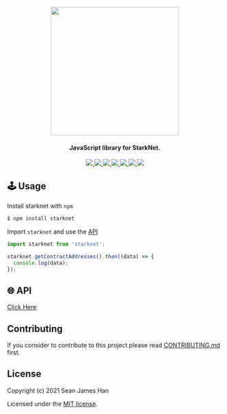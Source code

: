<!-- logo -->
<p align="center">
  <img width='300' src="https://raw.githubusercontent.com/seanjameshan/starknet.js/main/img/logo.svg">
</p>

<!-- tag line -->
<h4 align='center'> JavaScript library for StarkNet.</h4>

<!-- primary badges -->
<p align="center">
  <a href="https://github.com/seanjameshan/starknet.js/actions">
    <img src="https://img.shields.io/github/workflow/status/seanjameshan/starknet.js/Release">
  </a>
  <a href="https://www.npmjs.com/package/starknet">
    <img src='https://img.shields.io/github/package-json/v/seanjameshan/starknet.js?label=npm' />
  </a>
  <a href="https://bundlephobia.com/package/starknet">
    <img src='https://img.shields.io/bundlephobia/minzip/starknet?color=success&label=size' />
  </a>
  <a href="https://www.npmjs.com/package/starknet">
    <img src='https://img.shields.io/npm/dt/starknet?color=blueviolet' />
  </a>
  <a href="https://github.com/seanjameshan/starknet.js/blob/main/LICENSE/">
    <img src="https://img.shields.io/badge/license-MIT-black">
  </a>
  <a href="https://github.com/seanjameshan/starknet.js/stargazers">
    <img src='https://img.shields.io/github/stars/seanjameshan/starknet.js?color=yellow' />
  </a>
  <a href="https://starkware.co/">
    <img src="https://img.shields.io/badge/powered_by-StarkWare-navy">
  </a>
</p>

## 🕹️ Usage

Install starknet with `npm`

```bash
$ npm install starknet
```

Import `starknet` and use the [API](docs)

```javascript
import starknet from 'starknet';

starknet.getContractAddresses().then((data) => {
  console.log(data);
});
```

## 🌐 API

[Click Here](docs)

## Contributing

If you consider to contribute to this project please read [CONTRIBUTING.md](CONTRIBUTING.md) first.

## License

Copyright (c) 2021 Sean James Han

Licensed under the [MIT license](LICENSE).
